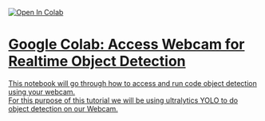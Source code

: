 <a href="https://colab.research.google.com/github/ilham-ap/object-detection/blob/main/object_detection_colab_webcam.ipynb" target="parent"><img src="https://colab.research.google.com/assets/colab-badge.svg" alt="Open In Colab"/>
# Google Colab: Access Webcam for Realtime Object Detection
This notebook will go through how to access and run code object detection using your webcam.<br/>
For this purpose of this tutorial we will be using ultralytics YOLO to do object detection on our Webcam.
